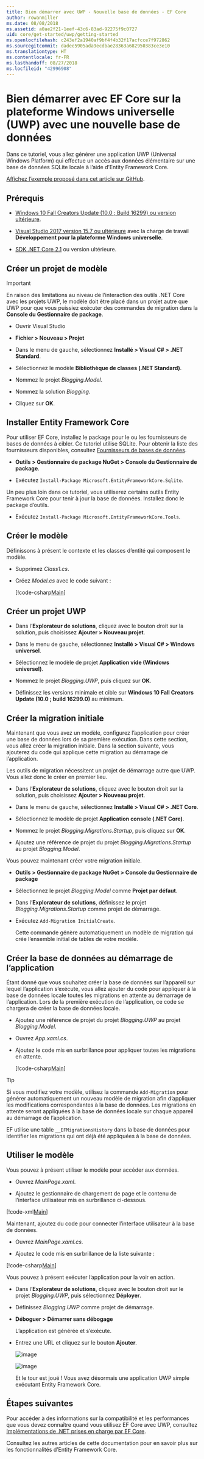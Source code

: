 ```yaml
---
title: Bien démarrer avec UWP - Nouvelle base de données - EF Core
author: rowanmiller
ms.date: 08/08/2018
ms.assetid: a0ae2f21-1eef-43c6-83ad-92275f9c0727
uid: core/get-started/uwp/getting-started
ms.openlocfilehash: c243ef2a1940af9bf4f4b32f17acfcce7f972862
ms.sourcegitcommit: dadee5905ada9ecdbae28363a682950383ce3e10
ms.translationtype: HT
ms.contentlocale: fr-FR
ms.lasthandoff: 08/27/2018
ms.locfileid: "42996908"
---
```

# <a name="getting-started-with-ef-core-on-universal-windows-platform-uwp-with-a-new-database"></a>Bien démarrer avec EF Core sur la plateforme Windows universelle (UWP) avec une nouvelle base de données

Dans ce tutoriel, vous allez générer une application UWP (Universal Windows Platform) qui effectue un accès aux données élémentaire sur une base de données SQLite locale à l’aide d’Entity Framework Core.

[Affichez l’exemple proposé dans cet article sur GitHub](https://github.com/aspnet/EntityFramework.Docs/tree/master/samples/core/GetStarted/UWP).

## <a name="prerequisites"></a>Prérequis

* [Windows 10 Fall Creators Update (10.0 ; Build 16299) ou version ultérieure](https://support.microsoft.com/en-us/help/4027667/windows-update-windows-10).

* [Visual Studio 2017 version 15.7 ou ultérieure](https://www.visualstudio.com/downloads/) avec la charge de travail **Développement pour la plateforme Windows universelle**.

* [SDK .NET Core 2.1](https://www.microsoft.com/net/core) ou version ultérieure.

## <a name="create-a-model-project"></a>Créer un projet de modèle

> [!IMPORTANT]
> En raison des limitations au niveau de l’interaction des outils .NET Core avec les projets UWP, le modèle doit être placé dans un projet autre que UWP pour que vous puissiez exécuter des commandes de migration dans la **Console du Gestionnaire de package**.

* Ouvrir Visual Studio

* **Fichier > Nouveau > Projet**

* Dans le menu de gauche, sélectionnez **Installé > Visual C# > .NET Standard**.

* Sélectionnez le modèle **Bibliothèque de classes (.NET Standard)**.

* Nommez le projet *Blogging.Model*.

* Nommez la solution *Blogging*.

* Cliquez sur **OK**.

## <a name="install-entity-framework-core"></a>Installer Entity Framework Core

Pour utiliser EF Core, installez le package pour le ou les fournisseurs de bases de données à cibler. Ce tutoriel utilise SQLite. Pour obtenir la liste des fournisseurs disponibles, consultez [Fournisseurs de bases de données](../../providers/index.md).

* **Outils > Gestionnaire de package NuGet > Console du Gestionnaire de package**.

* Exécutez `Install-Package Microsoft.EntityFrameworkCore.Sqlite`.

Un peu plus loin dans ce tutoriel, vous utiliserez certains outils Entity Framework Core pour tenir à jour la base de données. Installez donc le package d’outils.

* Exécutez `Install-Package Microsoft.EntityFrameworkCore.Tools`.

## <a name="create-the-model"></a>Créer le modèle

Définissons à présent le contexte et les classes d’entité qui composent le modèle.

* Supprimez *Class1.cs*.

* Créez *Model.cs* avec le code suivant :

  [!code-csharp[Main](../../../../samples/core/GetStarted/UWP/Blogging.Model/Model.cs)]

## <a name="create-a-new-uwp-project"></a>Créer un projet UWP

* Dans l’**Explorateur de solutions**, cliquez avec le bouton droit sur la solution, puis choisissez **Ajouter > Nouveau projet**.

* Dans le menu de gauche, sélectionnez **Installé > Visual C# > Windows universel**.

* Sélectionnez le modèle de projet **Application vide (Windows universel)**.

* Nommez le projet *Blogging.UWP*, puis cliquez sur **OK**.

* Définissez les versions minimale et cible sur **Windows 10 Fall Creators Update (10.0 ; build 16299.0)** au minimum.

## <a name="create-the-initial-migration"></a>Créer la migration initiale

Maintenant que vous avez un modèle, configurez l’application pour créer une base de données lors de sa première exécution. Dans cette section, vous allez créer la migration initiale. Dans la section suivante, vous ajouterez du code qui applique cette migration au démarrage de l’application.

Les outils de migration nécessitent un projet de démarrage autre que UWP. Vous allez donc le créer en premier lieu.

* Dans l’**Explorateur de solutions**, cliquez avec le bouton droit sur la solution, puis choisissez **Ajouter > Nouveau projet**.

* Dans le menu de gauche, sélectionnez **Installé > Visual C# > .NET Core**.

* Sélectionnez le modèle de projet **Application console (.NET Core)**.

* Nommez le projet *Blogging.Migrations.Startup*, puis cliquez sur **OK**.

* Ajoutez une référence de projet du projet *Blogging.Migrations.Startup* au projet *Blogging.Model*.

Vous pouvez maintenant créer votre migration initiale.

* **Outils > Gestionnaire de package NuGet > Console du Gestionnaire de package**

* Sélectionnez le projet *Blogging.Model* comme **Projet par défaut**.

* Dans l’**Explorateur de solutions**, définissez le projet *Blogging.Migrations.Startup* comme projet de démarrage.

* Exécutez `Add-Migration InitialCreate`.

  Cette commande génère automatiquement un modèle de migration qui crée l’ensemble initial de tables de votre modèle.

## <a name="create-the-database-on-app-startup"></a>Créer la base de données au démarrage de l’application

Étant donné que vous souhaitez créer la base de données sur l’appareil sur lequel l’application s’exécute, vous allez ajouter du code pour appliquer à la base de données locale toutes les migrations en attente au démarrage de l’application. Lors de la première exécution de l’application, ce code se chargera de créer la base de données locale.

* Ajoutez une référence de projet du projet *Blogging.UWP* au projet *Blogging.Model*.

* Ouvrez *App.xaml.cs*.

* Ajoutez le code mis en surbrillance pour appliquer toutes les migrations en attente.

  [!code-csharp[Main](../../../../samples/core/GetStarted/UWP/Blogging.UWP/App.xaml.cs?highlight=1-2,26-29)]

> [!TIP]  
> Si vous modifiez votre modèle, utilisez la commande `Add-Migration` pour générer automatiquement un nouveau modèle de migration afin d’appliquer les modifications correspondantes à la base de données. Les migrations en attente seront appliquées à la base de données locale sur chaque appareil au démarrage de l’application.
>
>EF utilise une table `__EFMigrationsHistory` dans la base de données pour identifier les migrations qui ont déjà été appliquées à la base de données.

## <a name="use-the-model"></a>Utiliser le modèle

Vous pouvez à présent utiliser le modèle pour accéder aux données.

* Ouvrez *MainPage.xaml*.

* Ajoutez le gestionnaire de chargement de page et le contenu de l’interface utilisateur mis en surbrillance ci-dessous.

[!code-xml[Main](../../../../samples/core/GetStarted/UWP/Blogging.UWP/MainPage.xaml?highlight=9,11-23)]

Maintenant, ajoutez du code pour connecter l’interface utilisateur à la base de données.

* Ouvrez *MainPage.xaml.cs*.

* Ajoutez le code mis en surbrillance de la liste suivante :

[!code-csharp[Main](../../../../samples/core/GetStarted/UWP/Blogging.UWP/MainPage.xaml.cs?highlight=1,31-49)]

Vous pouvez à présent exécuter l’application pour la voir en action.

* Dans l’**Explorateur de solutions**, cliquez avec le bouton droit sur le projet *Blogging.UWP*, puis sélectionnez **Déployer**.

* Définissez *Blogging.UWP* comme projet de démarrage.

* **Déboguer > Démarrer sans débogage**

  L’application est générée et s’exécute.

* Entrez une URL et cliquez sur le bouton **Ajouter**.

  ![image](_static/create.png)

  ![image](_static/list.png)

  Et le tour est joué ! Vous avez désormais une application UWP simple exécutant Entity Framework Core.

## <a name="next-steps"></a>Étapes suivantes

Pour accéder à des informations sur la compatibilité et les performances que vous devez connaître quand vous utilisez EF Core avec UWP, consultez [Implémentations de .NET prises en charge par EF Core](../../platforms/index.md#universal-windows-platform).

Consultez les autres articles de cette documentation pour en savoir plus sur les fonctionnalités d’Entity Framework Core.
